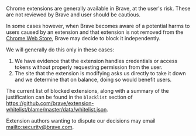Chrome extensions are generally available in Brave, at the user's risk. These are not reviewed by Brave and user should be cautious.

In some cases however, when Brave becomes aware of a potential harms to users caused by an extension and that extension is not removed from the [Chrome Web Store](https://chrome.google.com/webstore/category/extensions), Brave may decide to block it independently.

We will generally do this only in these cases:

1. We have evidence that the extension handles credentials or access tokens without properly requesting permission from the user.
2. The site that the extension is modifying asks us directly to take it down and we determine that on balance, doing so would benefit users.

The current list of blocked extensions, along with a summary of the justification can be found in the `blacklist` section of <https://github.com/brave/extension-whitelist/blame/master/data/whitelist.json>.

Extension authors wanting to dispute our decisions may email <mailto:security@brave.com>.